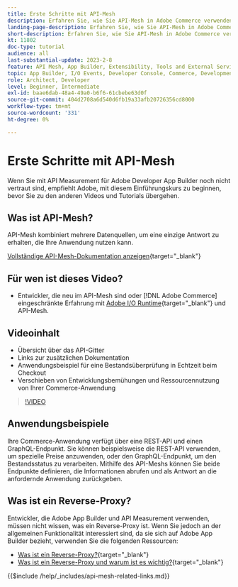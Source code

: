 ```yaml
---
title: Erste Schritte mit API-Mesh
description: Erfahren Sie, wie Sie API-Mesh in Adobe Commerce verwenden und [!DNL Adobe App Builder]. Erfahren Sie mehr über die Installation von Adobe App Builder, die Arbeit mit Projekten, die Erstellung eines grafischen Reverse-Proxy und vieles mehr.
landing-page-description: Erfahren Sie, wie Sie API-Mesh in Adobe Commerce verwenden und [!DNL Adobe App Builder]. Erfahren Sie mehr über die Installation von Adobe IO, die Arbeit mit Projekten, die Erstellung eines grafischen Reverse-Proxy und vieles mehr.
short-description: Erfahren Sie, wie Sie API-Mesh in Adobe Commerce verwenden und [!DNL Adobe App Builder]. Erfahren Sie mehr über die Installation von Adobe IO, die Arbeit mit Projekten, die Erstellung eines grafischen Reverse-Proxy und vieles mehr.
kt: 11802
doc-type: tutorial
audience: all
last-substantial-update: 2023-2-8
feature: API Mesh, App Builder, Extensibility, Tools and External Services, Backend Development
topic: App Builder, I/O Events, Developer Console, Commerce, Development, Integrations
role: Architect, Developer
level: Beginner, Intermediate
exl-id: baae6dab-48a4-49a0-b6f6-61cbebe63d0f
source-git-commit: 404d2708a6d540d6fb19a33afb20726356cd8000
workflow-type: tm+mt
source-wordcount: '331'
ht-degree: 0%

---
```


# Erste Schritte mit API-Mesh

Wenn Sie mit API Measurement für Adobe Developer App Builder noch nicht vertraut sind, empfiehlt Adobe, mit diesem Einführungskurs zu beginnen, bevor Sie zu den anderen Videos und Tutorials übergehen.

## Was ist API-Mesh?

API-Mesh kombiniert mehrere Datenquellen, um eine einzige Antwort zu erhalten, die Ihre Anwendung nutzen kann.

[Vollständige API-Mesh-Dokumentation anzeigen](https://developer.adobe.com/graphql-mesh-gateway/gateway/overview/){target="_blank"}

## Für wen ist dieses Video?

* Entwickler, die neu im API-Mesh sind oder [!DNL Adobe Commerce] eingeschränkte Erfahrung mit [Adobe I/O Runtime](https://developer.adobe.com/runtime/docs/guides/overview/){target="_blank"} und API-Mesh.

## Videoinhalt

* Übersicht über das API-Gitter
* Links zur zusätzlichen Dokumentation
* Anwendungsbeispiel für eine Bestandsüberprüfung in Echtzeit beim Checkout
* Verschieben von Entwicklungsbemühungen und Ressourcennutzung von Ihrer Commerce-Anwendung

>[!VIDEO](https://video.tv.adobe.com/v/3417534?quality=12&learn=on)

## Anwendungsbeispiele

Ihre Commerce-Anwendung verfügt über eine REST-API und einen GraphQL-Endpunkt. Sie können beispielsweise die REST-API verwenden, um spezielle Preise anzuwenden, oder den GraphQL-Endpunkt, um den Bestandsstatus zu verarbeiten. Mithilfe des API-Meshs können Sie beide Endpunkte definieren, die Informationen abrufen und als Antwort an die anfordernde Anwendung zurückgeben.

## Was ist ein Reverse-Proxy?

Entwickler, die Adobe App Builder und API Measurement verwenden, müssen nicht wissen, was ein Reverse-Proxy ist. Wenn Sie jedoch an der allgemeinen Funktionalität interessiert sind, da sie sich auf Adobe App Builder bezieht, verwenden Sie die folgenden Ressourcen:

* [Was ist ein Reverse-Proxy?](https://www.imperva.com/learn/performance/reverse-proxy/){target="_blank"}
* [Was ist ein Reverse-Proxy und warum ist es wichtig?](https://blog.hubspot.com/website/reverse-proxy){target="_blank"}

{{$include /help/_includes/api-mesh-related-links.md}}

